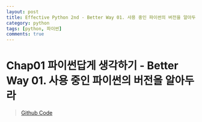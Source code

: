 ```yaml
---
layout: post
title: Effective Python 2nd - Better Way 01. 사용 중인 파이썬의 버전을 알아두라
category: python
tags: [python, 파이썬]
comments: true
---
```


# Chap01 파이썬답게 생각하기 - Better Way 01. 사용 중인 파이썬의 버전을 알아두라
> [Github Code](https://github.com/bslatkin/effectivepython/tree/master/example_code)

## 
